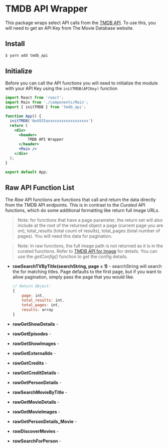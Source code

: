 # TMDB API Wrapper

This package wraps select API calls from the [TMDB API](https://developers.themoviedb.org/3/getting-started/introduction).  To use this, you will need to get an API Key from The Movie Database website.

## Install

```javascript
$ yarn add tmdb_api
```

## Initialize 

Before you can call the API functions you will need to initialize the module with your API Key using the `initTMDB(APIKey)` function

```jsx
import React from 'react';
import Main from './components/Main';
import { initTMDB } from 'tmdb_api';

function App() {
  initTMDB('0e4935axxxxxxxxxxxxxxxxxx')
  return (
    <div>
      <header>
          TMDB API Wrapper
      </header>
      <Main />
    </div>
  );
}

export default App;
```



## Raw API Function List

The *Raw* API functions are functions that call and return the data directly from the TMDB API endpoints.  This is in contrast to the *Curated* API functions, which do some additional formatting like return full image URLs.

> Note: for functions that have a page parameter, the return set will also include at the root of the returned object a page (current page you are on), total_results (total count of results), total_pages (total number of pages).  You will need this data for pagination.

> Note: In raw functions, the full image path is not returned as it is in the curated functions.  Refer to [TMDB API for Image](https://developers.themoviedb.org/3/getting-started/images) for details.  You can use the *getConfig()* function to get the config details.

- **rawSearchTVByTitle(searchString, page = 1)** -  searchString will search the for matching titles.  Page defaults to the first page, but if you want to allow pagination, simply pass the page that you would like.

  ```javascript
  // Return Object:
  {
      page: int,
      total_results: int,
      total_pages: int,
      results: array
  }
  ```

- **rawGetShowDetails** -  

- **rawGetEpisodes** -  

- **rawGetShowImages** -  

- **rawGetExternalIds** -  

- **rawGetCredits** -  

- **rawGetCreditDetails** -  

- **rawGetPersonDetails** -  

- **rawSearchMovieByTitle** -  

- **rawGetMovieDetails** -  

- **rawGetMovieImages** -  

- **rawGetPersonDetails_Movie** -  

- **rawDiscoverMovies** -  

- **rawSearchForPerson** -  